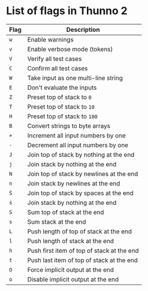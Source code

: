 # List of flags in Thunno 2

|Flag|Description|
|-|-|
|`w`|Enable warnings|
|`v`|Enable verbose mode (tokens)|
|`V`|Verify all test cases|
|`C`|Confirm all test cases|
|`W`|Take input as one multi-line string|
|`E`|Don't evaluate the inputs|
|`Z`|Preset top of stack to `0`|
|`T`|Preset top of stack to `10`|
|`H`|Preset top of stack to `100`|
|`B`|Convert strings to byte arrays|
|`+`|Increment all input numbers by one|
|`-`|Decrement all input numbers by one|
|`J`|Join top of stack by nothing at the end|
|`j`|Join stack by nothing at the end|
|`N`|Join top of stack by newlines at the end|
|`n`|Join stack by newlines at the end|
|`Ṡ`|Join top of stack by spaces at the end|
|`ṡ`|Join stack by nothing at the end|
|`S`|Sum top of stack at the end|
|`s`|Sum stack at the end|
|`L`|Push length of top of stack at the end|
|`l`|Push length of stack at the end|
|`h`|Push first item of top of stack at the end|
|`t`|Push last item of top of stack at the end|
|`O`|Force implicit output at the end|
|`o`|Disable implicit output at the end|